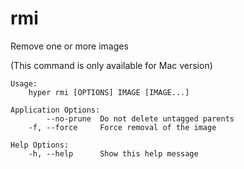 # rmi

Remove one or more images

(This command is only available for Mac version)

```
Usage:
	hyper rmi [OPTIONS] IMAGE [IMAGE...]

Application Options:
	    --no-prune  Do not delete untagged parents
	-f, --force     Force removal of the image

Help Options:
	-h, --help      Show this help message
```
